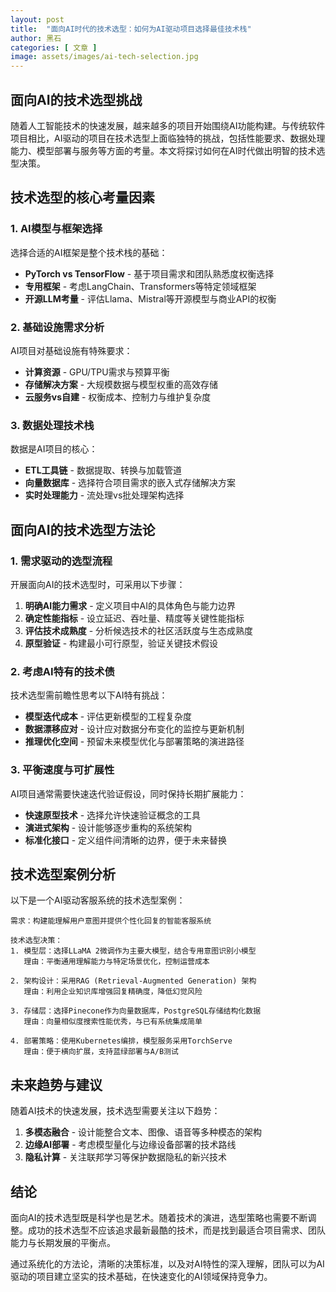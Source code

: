 ```yaml
---
layout: post
title:  "面向AI时代的技术选型：如何为AI驱动项目选择最佳技术栈"
author: 黑石
categories: [ 文章 ]
image: assets/images/ai-tech-selection.jpg
---
```


## 面向AI的技术选型挑战

随着人工智能技术的快速发展，越来越多的项目开始围绕AI功能构建。与传统软件项目相比，AI驱动的项目在技术选型上面临独特的挑战，包括性能要求、数据处理能力、模型部署与服务等方面的考量。本文将探讨如何在AI时代做出明智的技术选型决策。

## 技术选型的核心考量因素

### 1. AI模型与框架选择

选择合适的AI框架是整个技术栈的基础：

* **PyTorch vs TensorFlow** - 基于项目需求和团队熟悉度权衡选择
* **专用框架** - 考虑LangChain、Transformers等特定领域框架
* **开源LLM考量** - 评估Llama、Mistral等开源模型与商业API的权衡

### 2. 基础设施需求分析

AI项目对基础设施有特殊要求：

* **计算资源** - GPU/TPU需求与预算平衡
* **存储解决方案** - 大规模数据与模型权重的高效存储
* **云服务vs自建** - 权衡成本、控制力与维护复杂度

### 3. 数据处理技术栈

数据是AI项目的核心：

* **ETL工具链** - 数据提取、转换与加载管道
* **向量数据库** - 选择符合项目需求的嵌入式存储解决方案
* **实时处理能力** - 流处理vs批处理架构选择

## 面向AI的技术选型方法论

### 1. 需求驱动的选型流程

开展面向AI的技术选型时，可采用以下步骤：

1. **明确AI能力需求** - 定义项目中AI的具体角色与能力边界
2. **确定性能指标** - 设立延迟、吞吐量、精度等关键性能指标
3. **评估技术成熟度** - 分析候选技术的社区活跃度与生态成熟度
4. **原型验证** - 构建最小可行原型，验证关键技术假设

### 2. 考虑AI特有的技术债

技术选型需前瞻性思考以下AI特有挑战：

* **模型迭代成本** - 评估更新模型的工程复杂度
* **数据漂移应对** - 设计应对数据分布变化的监控与更新机制
* **推理优化空间** - 预留未来模型优化与部署策略的演进路径

### 3. 平衡速度与可扩展性

AI项目通常需要快速迭代验证假设，同时保持长期扩展能力：

* **快速原型技术** - 选择允许快速验证概念的工具
* **演进式架构** - 设计能够逐步重构的系统架构
* **标准化接口** - 定义组件间清晰的边界，便于未来替换

## 技术选型案例分析

以下是一个AI驱动客服系统的技术选型案例：

```
需求：构建能理解用户意图并提供个性化回复的智能客服系统

技术选型决策：
1. 模型层：选择LLaMA 2微调作为主要大模型，结合专用意图识别小模型
   理由：平衡通用理解能力与特定场景优化，控制运营成本

2. 架构设计：采用RAG (Retrieval-Augmented Generation) 架构
   理由：利用企业知识库增强回复精确度，降低幻觉风险

3. 存储层：选择Pinecone作为向量数据库，PostgreSQL存储结构化数据
   理由：向量相似度搜索性能优秀，与已有系统集成简单

4. 部署策略：使用Kubernetes编排，模型服务采用TorchServe
   理由：便于横向扩展，支持蓝绿部署与A/B测试
```

## 未来趋势与建议

随着AI技术的快速发展，技术选型需要关注以下趋势：

1. **多模态融合** - 设计能整合文本、图像、语音等多种模态的架构
2. **边缘AI部署** - 考虑模型量化与边缘设备部署的技术路线
3. **隐私计算** - 关注联邦学习等保护数据隐私的新兴技术

## 结论

面向AI的技术选型既是科学也是艺术。随着技术的演进，选型策略也需要不断调整。成功的技术选型不应该追求最新最酷的技术，而是找到最适合项目需求、团队能力与长期发展的平衡点。

通过系统化的方法论，清晰的决策标准，以及对AI特性的深入理解，团队可以为AI驱动的项目建立坚实的技术基础，在快速变化的AI领域保持竞争力。 